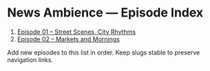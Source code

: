 # News Ambience — Episode Index

1. [Episode 01 – Street Scenes, City Rhythms](./episode_01_street_scenes_city_rhythms.md)
2. [Episode 02 – Markets and Mornings](./episode_02_markets_and_mornings.md)

Add new episodes to this list in order. Keep slugs stable to preserve navigation links.
